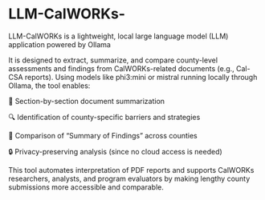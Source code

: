 # LLM-CalWORKs-
LLM-CalWORKs is a lightweight, local large language model (LLM) application powered by Ollama


It is designed to extract, summarize, and compare county-level assessments and findings from CalWORKs-related documents (e.g., Cal-CSA reports). Using models like phi3:mini or mistral running locally through Ollama, the tool enables:

📄 Section-by-section document summarization

🔍 Identification of county-specific barriers and strategies

🔁 Comparison of “Summary of Findings” across counties

🔒 Privacy-preserving analysis (since no cloud access is needed)

This tool automates interpretation of PDF reports and supports CalWORKs researchers, analysts, and program evaluators by making lengthy county submissions more accessible and comparable.
